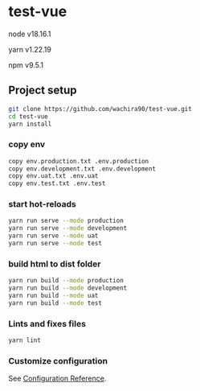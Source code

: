 # test-vue

node v18.16.1

yarn v1.22.19

npm v9.5.1

## Project setup

```sh
git clone https://github.com/wachira90/test-vue.git
cd test-vue
yarn install
```

### copy env

```sh
copy env.production.txt .env.production
copy env.development.txt .env.development
copy env.uat.txt .env.uat
copy env.test.txt .env.test
```

### start hot-reloads

```sh
yarn run serve --mode production
yarn run serve --mode development
yarn run serve --mode uat
yarn run serve --mode test
```

### build html to dist folder

```sh
yarn run build --mode production
yarn run build --mode development
yarn run build --mode uat
yarn run build --mode test
```

### Lints and fixes files

```sh
yarn lint
```

### Customize configuration

See [Configuration Reference](https://cli.vuejs.org/config/).



